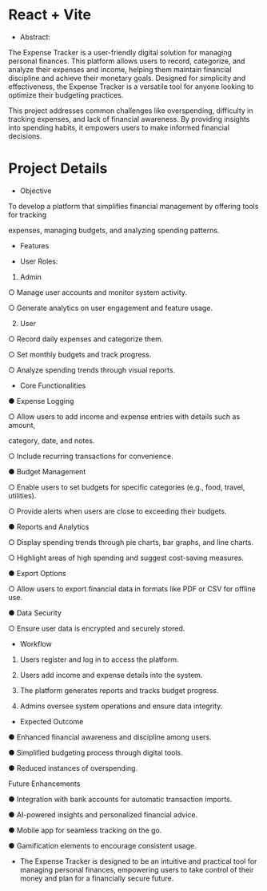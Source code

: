 # React + Vite

- Abstract:

The Expense Tracker is a user-friendly digital solution for managing personal finances. This platform allows users to record, categorize, and analyze their expenses and income, helping them maintain financial discipline and achieve their monetary goals. Designed for simplicity and effectiveness, the Expense Tracker is a versatile tool for anyone looking to optimize their budgeting practices.

This project addresses common challenges like overspending, difficulty in tracking expenses, and lack of financial awareness. By providing insights into spending habits, it empowers users to make informed financial decisions.

# Project Details

- Objective

To develop a platform that simplifies financial management by offering tools for tracking

expenses, managing budgets, and analyzing spending patterns.

- Features

- User Roles:

1. Admin

○ Manage user accounts and monitor system activity.

○ Generate analytics on user engagement and feature usage.

2. User

○ Record daily expenses and categorize them.

○ Set monthly budgets and track progress.

○ Analyze spending trends through visual reports.

- Core Functionalities

● Expense Logging

○ Allow users to add income and expense entries with details such as amount,

category, date, and notes.

○ Include recurring transactions for convenience.

● Budget Management

○ Enable users to set budgets for specific categories (e.g., food, travel, utilities).

○ Provide alerts when users are close to exceeding their budgets.

● Reports and Analytics

○ Display spending trends through pie charts, bar graphs, and line charts.

○ Highlight areas of high spending and suggest cost-saving measures.

● Export Options

○ Allow users to export financial data in formats like PDF or CSV for offline use.

● Data Security

○ Ensure user data is encrypted and securely stored.

- Workflow

1. Users register and log in to access the platform.

2. Users add income and expense details into the system.

3. The platform generates reports and tracks budget progress.

4. Admins oversee system operations and ensure data integrity.

- Expected Outcome

● Enhanced financial awareness and discipline among users.

● Simplified budgeting process through digital tools.

● Reduced instances of overspending.

Future Enhancements

● Integration with bank accounts for automatic transaction imports.

● AI-powered insights and personalized financial advice.

● Mobile app for seamless tracking on the go.

● Gamification elements to encourage consistent usage.

- The Expense Tracker is designed to be an intuitive and practical tool for managing personal finances, empowering users to take control of their money and plan for a financially secure future.